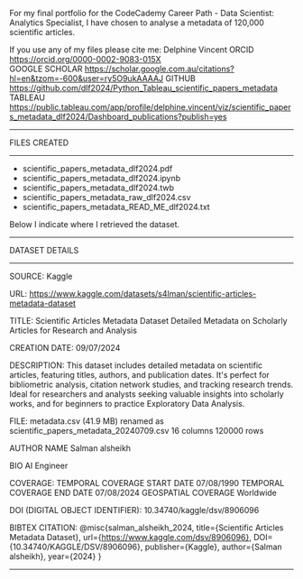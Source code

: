 For my final portfolio for the CodeCademy Career Path - Data Scientist: Analytics Specialist, 
I have chosen to analyse a metadata of 120,000 scientific articles.

If you use any of my files please cite me:
Delphine Vincent
ORCID https://orcid.org/0000-0002-9083-015X  
GOOGLE SCHOLAR https://scholar.google.com.au/citations?hl=en&tzom=-600&user=ry5O9ukAAAAJ
GITHUB https://github.com/dlf2024/Python_Tableau_scientific_papers_metadata
TABLEAU https://public.tableau.com/app/profile/delphine.vincent/viz/scientific_papers_metadata_dlf2024/Dashboard_publications?publish=yes


***************************************************************************
FILES CREATED
***************************************************************************
- scientific_papers_metadata_dlf2024.pdf
- scientific_papers_metadata_dlf2024.ipynb
- scientific_papers_metadata_dlf2024.twb
- scientific_papers_metadata_raw_dlf2024.csv
- scientific_papers_metadata_READ_ME_dlf2024.txt

Below I indicate where I retrieved the dataset.

***************************************************************************
DATASET DETAILS
***************************************************************************

SOURCE:
Kaggle

URL:
https://www.kaggle.com/datasets/s4lman/scientific-articles-metadata-dataset

TITLE:
Scientific Articles Metadata Dataset
Detailed Metadata on Scholarly Articles for Research and Analysis

CREATION DATE: 09/07/2024

DESCRIPTION:
This dataset includes detailed metadata on scientific articles, featuring titles, authors, and publication dates. It's perfect for bibliometric analysis, citation network studies, and tracking research trends. 
Ideal for researchers and analysts seeking valuable insights into scholarly works, and for beginners to practice Exploratory Data Analysis.

FILE:
metadata.csv (41.9 MB) renamed as scientific_papers_metadata_20240709.csv
16 columns
120000 rows

AUTHOR NAME
Salman alsheikh

BIO
AI Engineer

COVERAGE:
TEMPORAL COVERAGE START DATE 07/08/1990
TEMPORAL COVERAGE END DATE 07/08/2024
GEOSPATIAL COVERAGE Worldwide

DOI (DIGITAL OBJECT IDENTIFIER):
10.34740/kaggle/dsv/8906096

BIBTEX CITATION:
@misc{salman_alsheikh_2024,
	title={Scientific Articles Metadata Dataset},
	url={https://www.kaggle.com/dsv/8906096},
	DOI={10.34740/KAGGLE/DSV/8906096},
	publisher={Kaggle},
	author={Salman alsheikh},
	year={2024}
}
*********************************************************************
